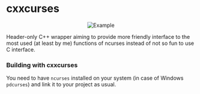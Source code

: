 # cxxcurses

<p align="center">
  <img src="https://i.imgur.com/rW7aM3J.png" alt="Example"/>
</p>

Header-only C++ wrapper aiming to provide more friendly interface
to the most used (at least by me) functions of ncurses instead of not so fun to use C interface.

### Building with cxxcurses

You need to have `ncurses` installed on your system (in case of Windows `pdcurses`) and link it to your project as usual.
